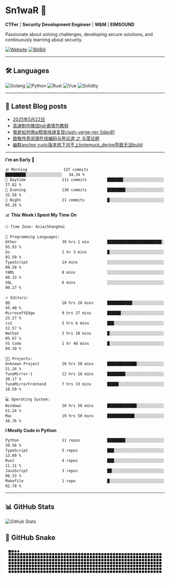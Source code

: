 # Sn1waR 👋

**CTFer** | **Security Development Engineer** | **W&M** | **EIMSOUND**

Passionate about solving challenges, developing secure solutions, and continuously learning about security.

[![Website](https://img.shields.io/website?url=https%3A%2F%2Fwww.snowywar.top)](https://www.snowywar.top) 
[![BiliBili](https://img.shields.io/badge/BiliBili-哔哩哔哩-00A1D6?style=flat&logo=bilibili&logoColor=white)](https://space.bilibili.com/8389161)  

---

## 🛠️ Languages
![Golang](https://img.shields.io/badge/-Golang-00ADD8?style=flat&logo=go&logoColor=white)
![Python](https://img.shields.io/badge/-Python-3776AB?style=flat&logo=python&logoColor=white)
![Rust](https://img.shields.io/badge/-Rust-000000?style=flat&logo=rust&logoColor=white)
![Vue](https://img.shields.io/badge/-Vue.js-4FC08D?style=flat&logo=vue.js&logoColor=white)
![Solidity](https://img.shields.io/badge/-Solidity-363636?style=flat&logo=solidity&logoColor=white)

---
## 📖 Latest Blog posts
<!-- BLOG-POST-LIST:START -->
- [2025年5月22日](https://www.snowywar.top/4616.html)
- [高速制作微信hdr表情包教程](https://www.snowywar.top/4612.html)
- [我是如何用ai帮我快速复现clash-verge-rev 0day的](https://www.snowywar.top/4595.html)
- [致敬传奇闭源在线编码与熊论道 之 与雪论题](https://www.snowywar.top/4590.html)
- [幽默anchor rustc版本低下对不上bytemuck_derive导致无法build](https://www.snowywar.top/4587.html)
<!-- BLOG-POST-LIST:END -->
---
<!--START_SECTION:waka-->
**I'm an Early 🐤** 

```text
🌞 Morning                137 commits         █████████░░░░░░░░░░░░░░░░   34.34 % 
🌆 Daytime                111 commits         ███████░░░░░░░░░░░░░░░░░░   27.82 % 
🌃 Evening                130 commits         ████████░░░░░░░░░░░░░░░░░   32.58 % 
🌙 Night                  21 commits          █░░░░░░░░░░░░░░░░░░░░░░░░   05.26 % 
```


📊 **This Week I Spent My Time On** 

```text
🕑︎ Time Zone: Asia/Shanghai

💬 Programming Languages: 
Other                    39 hrs 1 min        ████████████████████████░   95.93 % 
Go                       1 hr 3 mins         █░░░░░░░░░░░░░░░░░░░░░░░░   02.59 % 
TypeScript               14 mins             ░░░░░░░░░░░░░░░░░░░░░░░░░   00.58 % 
YAML                     8 mins              ░░░░░░░░░░░░░░░░░░░░░░░░░   00.33 % 
SQL                      6 mins              ░░░░░░░░░░░░░░░░░░░░░░░░░   00.27 % 

🔥 Editors: 
QQ                       18 hrs 28 mins      ███████████░░░░░░░░░░░░░░   45.40 % 
MicrosoftEdge            9 hrs 27 mins       ██████░░░░░░░░░░░░░░░░░░░   23.27 % 
cs2                      5 hrs 6 mins        ███░░░░░░░░░░░░░░░░░░░░░░   12.57 % 
WeChat                   2 hrs 18 mins       █░░░░░░░░░░░░░░░░░░░░░░░░   05.67 % 
VS Code                  1 hr 40 mins        █░░░░░░░░░░░░░░░░░░░░░░░░   04.10 % 

🐱‍💻 Projects: 
Unknown Project          20 hrs 50 mins      █████████████░░░░░░░░░░░░   51.24 % 
TuneMirror-1             12 hrs 16 mins      ████████░░░░░░░░░░░░░░░░░   30.17 % 
TuneMirrorFrontend       7 hrs 33 mins       █████░░░░░░░░░░░░░░░░░░░░   18.59 % 

💻 Operating System: 
Windows                  20 hrs 50 mins      █████████████░░░░░░░░░░░░   51.24 % 
Mac                      19 hrs 50 mins      ████████████░░░░░░░░░░░░░   48.76 % 
```

**I Mostly Code in Python** 

```text
Python                   11 repos            ████████░░░░░░░░░░░░░░░░░   30.56 % 
TypeScript               5 repos             ███░░░░░░░░░░░░░░░░░░░░░░   13.89 % 
Rust                     4 repos             ███░░░░░░░░░░░░░░░░░░░░░░   11.11 % 
JavaScript               3 repos             ██░░░░░░░░░░░░░░░░░░░░░░░   08.33 % 
Makefile                 1 repo              █░░░░░░░░░░░░░░░░░░░░░░░░   02.78 % 
```




<!--END_SECTION:waka-->
---

## 📊 GitHub Stats
![Github Stats](https://github-readme-stats.vercel.app/api?username=jiayuqi7813&show_icons=true&theme=radical)

## 🐍 GitHub Snake
<picture>
  <source media="(prefers-color-scheme: dark)" srcset="https://raw.githubusercontent.com/jiayuqi7813/jiayuqi7813/output/github-contribution-grid-snake-dark.svg">
  <source media="(prefers-color-scheme: light)" srcset="https://raw.githubusercontent.com/jiayuqi7813/jiayuqi7813/output/github-contribution-grid-snake.svg">
  <img alt="github contribution grid snake animation" src="https://raw.githubusercontent.com/jiayuqi7813/jiayuqi7813/output/github-contribution-grid-snake.svg">
</picture>

